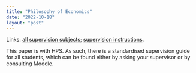 ```yaml
---
title: "Philosophy of Economics"
date: "2022-10-18"
layout: "post"
---
```


Links: [all supervision subjects](/teaching);  [supervision instructions](/teaching/supervisions/).

This paper is with HPS. As such, there is a standardised supervision guide for all students, which can be found either by asking your supervisor or by consulting Moodle. 